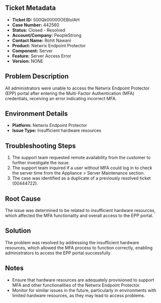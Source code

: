 ## Ticket Metadata
- **Ticket ID:** 500Qk00000OEBloIAH
- **Case Number:** 442560
- **Status:** Closed - Resolved
- **Account/Company:** PeopleStrong
- **Contact Name:** Rohit Nawani
- **Product:** Netwrix Endpoint Protector
- **Component:** Server
- **Feature:** Server Access Error
- **Version:** NONE

## Problem Description
All administrators were unable to access the Netwrix Endpoint Protector (EPP) portal after entering the Multi-Factor Authentication (MFA) credentials, receiving an error indicating incorrect MFA.

## Environment Details
- **Platform:** Netwrix Endpoint Protector
- **Issue Type:** Insufficient hardware resources

## Troubleshooting Steps
1. The support team requested remote availability from the customer to further investigate the issue.
2. The support team inquired if a user without MFA could log in to check the server time from the Appliance > Server Maintenance section.
3. The case was identified as a duplicate of a previously resolved ticket (00444722).

## Root Cause
The issue was determined to be related to insufficient hardware resources, which affected the MFA functionality and overall access to the EPP portal.

## Solution
The problem was resolved by addressing the insufficient hardware resources, which allowed the MFA process to function correctly, enabling administrators to access the EPP portal successfully.

## Notes
- Ensure that hardware resources are adequately provisioned to support MFA and other functionalities of the Netwrix Endpoint Protector.
- Monitor for similar issues in the future, particularly in environments with limited hardware resources, as they may lead to access problems.